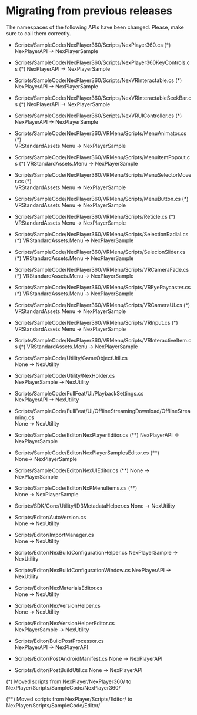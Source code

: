 # Migrating from previous releases

The namespaces of the following APIs have been changed. Please, make sure to call them correctly.

- Scripts/SampleCode/NexPlayer360/Scripts/NexPlayer360.cs (*)
	NexPlayerAPI -> NexPlayerSample

- Scripts/SampleCode/NexPlayer360/Scripts/NexPlayer360KeyControls.cs (*)
	NexPlayerAPI -> NexPlayerSample

- Scripts/SampleCode/NexPlayer360/Scripts/NexVRInteractable.cs (*)
	NexPlayerAPI -> NexPlayerSample

- Scripts/SampleCode/NexPlayer360/Scripts/NexVRInteractableSeekBar.cs (*)
	NexPlayerAPI -> NexPlayerSample

- Scripts/SampleCode/NexPlayer360/Scripts/NexVRUIController.cs (*)
	NexPlayerAPI -> NexPlayerSample

- Scripts/SampleCode/NexPlayer360/VRMenu/Scripts/MenuAnimator.cs (*)	
	VRStandardAssets.Menu -> NexPlayerSample

- Scripts/SampleCode/NexPlayer360/VRMenu/Scripts/MenuItemPopout.cs (*)
	VRStandardAssets.Menu -> NexPlayerSample

- Scripts/SampleCode/NexPlayer360/VRMenu/Scripts/MenuSelectorMover.cs (*)	
	VRStandardAssets.Menu -> NexPlayerSample

- Scripts/SampleCode/NexPlayer360/VRMenu/Scripts/MenuButton.cs (*)	
	VRStandardAssets.Menu -> NexPlayerSample

- Scripts/SampleCode/NexPlayer360/VRMenu/Scripts/Reticle.cs (*)
	VRStandardAssets.Menu -> NexPlayerSample

- Scripts/SampleCode/NexPlayer360/VRMenu/Scripts/SelectionRadial.cs (*)	
	VRStandardAssets.Menu -> NexPlayerSample

- Scripts/SampleCode/NexPlayer360/VRMenu/Scripts/SelecionSlider.cs (*)
	VRStandardAssets.Menu -> NexPlayerSample

- Scripts/SampleCode/NexPlayer360/VRMenu/Scripts/VRCameraFade.cs (*)
	VRStandardAssets.Menu -> NexPlayerSample

- Scripts/SampleCode/NexPlayer360/VRMenu/Scripts/VREyeRaycaster.cs (*)
	VRStandardAssets.Menu -> NexPlayerSample

- Scripts/SampleCode/NexPlayer360/VRMenu/Scripts/VRCameraUI.cs (*)	
	VRStandardAssets.Menu -> NexPlayerSample

- Scripts/SampleCode/NexPlayer360/VRMenu/Scripts/VRInput.cs (*)	
	VRStandardAssets.Menu -> NexPlayerSample

- Scripts/SampleCode/NexPlayer360/VRMenu/Scripts/VRInteractiveItem.cs (*)
	VRStandardAssets.Menu -> NexPlayerSample

- Scripts/SampleCode/Utility/GameObjectUtil.cs		
	None -> NexUtility
	
- Scripts/SampleCode/Utility/NexHolder.cs	
	NexPlayerSample -> NexUtility

- Scripts/SampleCode/FullFeat/UI/PlaybackSettings.cs		
	NexPlayerAPI -> NexUtility

- Scripts/SampleCode/FullFeat/UI/OfflineStreamingDownload/OfflineStreaming.cs	
	None -> NexUtility		

- Scripts/SampleCode/Editor/NexPlayerEditor.cs (**)	
	NexPlayerAPI ->  NexPlayerSample

- Scripts/SampleCode/Editor/NexPlayerSamplesEditor.cs (**)	
	None->  NexPlayerSample

- Scripts/SampleCode/Editor/NexUIEditor.cs (**)	
	None ->  NexPlayerSample

- Scripts/SampleCode/Editor/NxPMenuItems.cs (**)		
	None ->  NexPlayerSample

- Scripts/SDK/Core/Utility/ID3MetadataHelper.cs
	None ->  NexUtility

- Scripts/Editor/AutoVersion.cs			
	None ->  NexUtility

- Scripts/Editor/ImportManager.cs		
	None -> NexUtility
	
- Scripts/Editor/NexBuildConfigurationHelper.cs
	NexPlayerSample -> NexUtility

- Scripts/Editor/NexBuildConfigurationWindow.cs	
	NexPlayerAPI -> NexUtility

- Scripts/Editor/NexMaterialsEditor.cs		
	None -> NexUtility	

- Scripts/Editor/NexVersionHelper.cs	
	None -> NexUtility
	
- Scripts/Editor/NexVersionHelperEditor.cs	
	NexPlayerSample -> NexUtility

- Scripts/Editor/BuildPostProcessor.cs		
	NexPlayerAPI -> NexPlayerAPI

- Scripts/Editor/PostAndroidManifest.cs	
	None -> NexPlayerAPI	

- Scripts/Editor/PostBuildUtil.cs
	None -> NexPlayerAPI

(*) Moved scripts from NexPlayer/NexPlayer360/ to NexPlayer/Scripts/SampleCode/NexPlayer360/

(**) Moved scripts from NexPlayer/Scripts/Editor/ to NexPlayer/Scripts/SampleCode/Editor/

